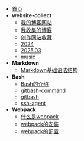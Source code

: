 <!-- docs/guide.md -->
* [首页](README)
* **website-collect**
    * [我的博客网站](guide)
    * [我收集的博客](website-collect/001.我收集的博客)
    * [创作网站收藏](website-collect/002.创作网站收藏)
    * [2024](website-collect/003.2024)
    * [2025.03](website-collect/004.2025_03.md)
    * [music](website-collect/005.music.md)
* **Markdown**
    * [Markdown基础语法结构](markdown/01.Markdown的11种基本语法)
* **Bash**
    * [Bash的介绍](bash/001.bash的介绍)
    * [gitbash-command](bash/002.gitbash-command)
    * [gitbash](bash/003.gitbash)
    * [ssh-agent](bash/004.ssh-agent)
* **Webpack**
    * [什么是webpack](webpack/01.什么是webpack)
    * [webpack的安装](webpack/02.webpack的安装)
    * [webpack的配置](webpack/03.webpack的配置)
